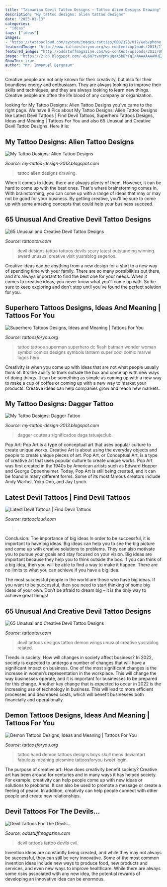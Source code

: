 ```yaml
---
title: "Tasmanian Devil Tattoo Designs ~ Tattoo Alien Designs Drawing"
description: "My tattoo designs: alien tattoo designs"
date: "2023-01-13"
categories:
- "ideas"
tags: ["ideas"]
images:
- "https://tattoocloud.com/system/images/tatties/000/123/017/web/phone_upload.jpg?1566377265"
featuredImage: "http://www.tattoosforyou.org/wp-content/uploads/2013/11/Demon-Tattoo-Designs.jpg"
featured_image: "http://oddstuffmagazine.com/wp-content/uploads/2013/09/Devil-tattoo-7-610x676.jpg"
image: "https://2.bp.blogspot.com/-eL6N7tvmVpM/UQaX5bDrTqI/AAAAAAAAWHE/bpyFmSmoe1M/s1600/Dagger_tattoo_141.jpg"
ShowToc: true
author: "Mr. Immanuel Bergnaum"
---
```



Creative people are not only known for their creativity, but also for their boundless energy and enthusiasm. They are always looking to improve their skills and techniques, and they are always looking to learn new things. Creative people are often the life blood of any company or organization.

	

		
looking for My Tattoo Designs: Alien Tattoo Designs you've came to the right page. We have 8 Pics about My Tattoo Designs: Alien Tattoo Designs like Latest Devil Tattoos | Find Devil Tattoos, Superhero Tattoos Designs, Ideas and Meaning | Tattoos For You and also 65 Unusual and Creative Devil Tattoo Designs. Here it is:
		
    
## My Tattoo Designs: Alien Tattoo Designs

<img loading=lazy src="http://1.bp.blogspot.com/-fTDCU205X4E/UQaINAEk5NI/AAAAAAAAS5w/j9lrSUdmHDg/s1600/Alien_drawing_for_tattoo_by_DREAMandDIFFER.jpg" onerror="this.onerror=null;this.src='https://tse2.mm.bing.net/th?id=OIP.S5QXt7Fk8r3I9JpKe0ItEgHaJ4&amp;pid=15.1';" alt="My Tattoo Designs: Alien Tattoo Designs">

_Source: my-tattoo-design-2013.blogspot.com_

>tattoo alien designs drawing. 

	

When it comes to ideas, there are always plenty of them. However, it can be hard to come up with the best ones. That's where brainstorming comes in. With brainstorming, you can come up with a range of ideas that may or may not be good for your business. By getting creative, you'll be sure to come up with some amazing concepts that could help your business succeed.

    
## 65 Unusual And Creative Devil Tattoo Designs

<img loading=lazy src="https://tattooton.com/wp-content/uploads/2016/01/Devil-Tattoos-Designs.36-768x1024.jpg" onerror="this.onerror=null;this.src='https://tse4.mm.bing.net/th?id=OIP.X6wbEK4sLbv9f_8UjUcPEAHaJ4&amp;pid=15.1';" alt="65 Unusual and Creative Devil Tattoo Designs">

_Source: tattooton.com_

>devil designs tattoo tattoos devils scary latest outstanding winning award unusual creative visit yusrablog segerios. 

	

Creative ideas can be anything from a new design for a shirt to a new way of spending time with your family. There are so many possibilities out there, and it's always important to find the best one for your needs. When it comes to creative ideas, you never know what you'll come up with. So be sure to keep exploring and don't stop until you've found the perfect solution for you.

    
## Superhero Tattoos Designs, Ideas And Meaning | Tattoos For You

<img loading=lazy src="https://www.tattoosforyou.org/wp-content/uploads/2016/08/Superhero-Symbol-Tattoos.jpg" onerror="this.onerror=null;this.src='https://tse1.mm.bing.net/th?id=OIP.avSmRHCY4c_9GY7jtfSwPwHaJ3&amp;pid=15.1';" alt="Superhero Tattoos Designs, Ideas and Meaning | Tattoos For You">

_Source: tattoosforyou.org_

>tattoo tattoos superman superhero dc flash batman wonder woman symbol comics designs symbols lantern super cool comic marvel logos hero. 

	

Creativity is when you come up with ideas that are not what people usually think of. It's the ability to think outside the box and come up with new ways of doing things. It can be something as simple as coming up with a new way to make a cup of coffee or coming up with a new way to market your products. Creative ideas can help companies grow and reach new markets.

    
## My Tattoo Designs: Dagger Tattoo

<img loading=lazy src="https://2.bp.blogspot.com/-eL6N7tvmVpM/UQaX5bDrTqI/AAAAAAAAWHE/bpyFmSmoe1M/s1600/Dagger_tattoo_141.jpg" onerror="this.onerror=null;this.src='https://tse2.mm.bing.net/th?id=OIP.Ztp8CxwMFwRr-gDkdyMo-AHaJ3&amp;pid=15.1';" alt="My Tattoo Designs: Dagger Tattoo">

_Source: my-tattoo-design-2013.blogspot.com_

>dagger couteau significados daga tatuajeclub. 

	

Pop Art: Pop Art is a type of conceptual art that uses popular culture to create unique works.
Creative Art is about using the everyday objects and people to create unique pieces of art. Pop Art, or Conceptual Art, is a type of creative art that uses popular culture to create unique works. Pop Art was first created in the 1940s by American artists such as Edward Hopper and George Oppenheimer. Today, Pop Art is still being created, and it can be found in many different forms. Some of its most famous creators include Andy Warhol, Yoko Ono, and Jay Lynch.

    
## Latest Devil Tattoos | Find Devil Tattoos

<img loading=lazy src="https://tattoocloud.com/system/images/tatties/000/123/017/web/phone_upload.jpg?1566377265" onerror="this.onerror=null;this.src='https://tse2.mm.bing.net/th?id=OIP.GYta7V_rvF49i1189x-CzwHaIl&amp;pid=15.1';" alt="Latest Devil Tattoos | Find Devil Tattoos">

_Source: tattoocloud.com_

>. 

	

Conclusion: The importance of big ideas
In order to be successful, it is important to have big ideas. Big ideas can help you to see the big picture and come up with creative solutions to problems. They can also motivate you to pursue your goals and stay focused on your vision.
Big ideas are important because they help you to think outside the box. If you can think of a big idea, then you will be able to find a way to make it happen. There are no limits to what you can achieve if you have a big idea.

The most successful people in the world are those who have big ideas. If you want to be successful, then you need to start thinking of some big ideas of your own. Don’t be afraid to dream big – it is the only way to achieve great things!

    
## 65 Unusual And Creative Devil Tattoo Designs

<img loading=lazy src="https://tattooton.com/wp-content/uploads/2016/01/Devil-Tattoos-Designs.7.jpg" onerror="this.onerror=null;this.src='https://tse1.mm.bing.net/th?id=OIP.sexn3-jRDUW4tWByv0BipwHaM2&amp;pid=15.1';" alt="65 Unusual and Creative Devil Tattoo Designs">

_Source: tattooton.com_

>devil tattoos designs tattoo demon wings unusual creative yusrablog related. 

	

Trends in society: How will changes in society affect business?
In 2022, society is expected to undergo a number of changes that will have a significant impact on business. One of the most significant changes is the increase in women’s representation in the workplace. This will change the way businesses operate, and it is important for businesses to be prepared for this change. Another key change that is expected to occur in 2022 is the increasing use of technology in business. This will lead to more efficient processes and decreased costs, which will benefit businesses both financially and operationally.

    
## Demon Tattoos Designs, Ideas And Meaning | Tattoos For You

<img loading=lazy src="http://www.tattoosforyou.org/wp-content/uploads/2013/11/Demon-Tattoo-Designs.jpg" onerror="this.onerror=null;this.src='https://tse1.mm.bing.net/th?id=OIP.PQBz290tLESAud-_Ow9SOgHaJ4&amp;pid=15.1';" alt="Demon Tattoos Designs, Ideas and Meaning | Tattoos For You">

_Source: tattoosforyou.org_

>tattoo hand demon tattoos designs boys skull mens deviantart fabulous meaning picsmine tattoosforyou tweet login. 

	

The purpose of creative art: How does creativity benefit society?
Creative art has been around for centuries and in many ways it has helped society. For example, creativity can help people come up with new ideas or solutions to problems. It can also be used to promote a message or create a feeling of peace. In addition, creativity can help people connect with other people and create new relationships.

    
## Devil Tattoos For The Devils...

<img loading=lazy src="http://oddstuffmagazine.com/wp-content/uploads/2013/09/Devil-tattoo-7-610x676.jpg" onerror="this.onerror=null;this.src='https://tse2.mm.bing.net/th?id=OIP.5mR8zTGPO_oTkfvP9mM7VQHaIN&amp;pid=15.1';" alt="Devil Tattoos For The Devils...">

_Source: oddstuffmagazine.com_

>devil tattoos tattoo devils evil. 

	

Invention ideas are constantly being created, and while they may not always be successful, they can still be very innovative. Some of the most common invention ideas include new ways to produce food, new products and services, and even new ways to improve healthcare. While there are always some risks associated with any new idea, the potential rewards of developing an innovative idea can be enormous.

